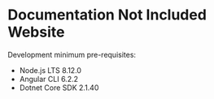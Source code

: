 # Documentation Not Included Website


Development minimum pre-requisites:

* Node.js LTS 8.12.0
* Angular CLI 6.2.2
* Dotnet Core SDK 2.1.40